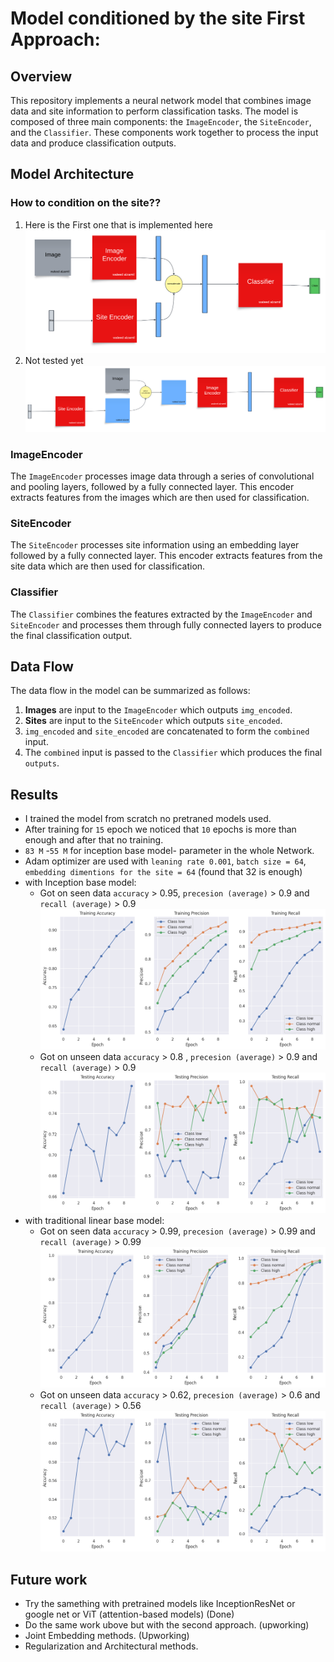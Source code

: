 # Model conditioned by the site First Approach:

## Overview

This repository implements a neural network model that combines image data and site information to perform classification tasks. The model is composed of three main components: the `ImageEncoder`, the `SiteEncoder`, and the `Classifier`. These components work together to process the input data and produce classification outputs.

## Model Architecture
### How to condition on the site??
1. Here is the First one that is implemented here ![Arch0](images/approach1.png)
2. Not tested yet ![Arch1](images/approach2.png)

### ImageEncoder
The `ImageEncoder` processes image data through a series of convolutional and pooling layers, followed by a fully connected layer. This encoder extracts features from the images which are then used for classification.

### SiteEncoder
The `SiteEncoder` processes site information using an embedding layer followed by a fully connected layer. This encoder extracts features from the site data which are then used for classification.

### Classifier
The `Classifier` combines the features extracted by the `ImageEncoder` and `SiteEncoder` and processes them through fully connected layers to produce the final classification output.

## Data Flow

The data flow in the model can be summarized as follows:

1. **Images** are input to the `ImageEncoder` which outputs `img_encoded`.
2. **Sites** are input to the `SiteEncoder` which outputs `site_encoded`.
3. `img_encoded` and `site_encoded` are concatenated to form the `combined` input.
4. The `combined` input is passed to the `Classifier` which produces the final `outputs`.

## Results
- I trained the model from scratch no pretraned models used.
- After training for `15` epoch we noticed that `10` epochs is more than enough and after that no training.
- `83 M` -`55 M` for inception base model- parameter in the whole Network.
- Adam optimizer are used with `leaning rate 0.001`, `batch size = 64`, `embedding dimentions for the site = 64` (found that 32 is enough)
- with Inception base model:
    - Got on seen data `accuracy` > 0.95, `precesion (average)` > 0.9 and `recall (average)` > 0.9 ![image_00](images/traing_metrics_inception.png)
    - Got on unseen data `accuracy` > 0.8 , `precesion (average)` > 0.9 and `recall (average)` > 0.9 ![image_01](images/testing_metrics_inception.png)
- with traditional linear base model:
    - Got on seen data `accuracy` > 0.99, `precesion (average)` > 0.99 and `recall (average)` > 0.99 ![image_01](images/scra_metrics.png)
    - Got on unseen data `accuracy` > 0.62, `precesion (average)` > 0.6 and `recall (average)` > 0.56 ![image_01](images/scra_testing_metrics.png)

## Future work
- Try the samething with pretrained models like InceptionResNet or google net or ViT (attention-based models) (Done)
- Do the same work ubove but with the second approach. (upworking)
- Joint Embedding methods. (Upworking)
- Regularization and Architectural methods.